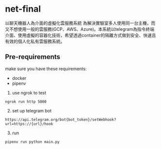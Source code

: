 # net-final
以聊天機器人為介面的虛擬化雲服務系統
為解決實驗室多人使用同一台主機，而又不想使用一般的雲服務(GCP、AWS、Azure)。本系統以telegram為指令終端介面、使用虛擬的容器化技術，希望透過container的隔離方式做到安全、快速且有效的個人化私有雲服務系統。

## Pre-requirements
make sure you have these requirements:
* docker
* pipenv
 

1. use ngrok to test
```
ngrok run http 5000
```
2. set up telegram bot
```
https://api.telegram.org/bot{bot_token}/setWebhook?url=https://{url}/hook
```
3. run
```
pipenv run python main.py
```
